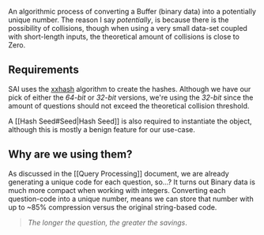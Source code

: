 An algorithmic process of converting a Buffer (binary data) into a potentially unique number. The reason I say *potentially*, is because there is the possibility of collisions, though when using a very small data-set coupled with short-length inputs, the theoretical amount of collisions is close to Zero.

## Requirements
SAI uses the [xxhash] algorithm to create the hashes. Although we have our pick of either the *64-bit* or *32-bit* versions, we're using the *32-bit* since the amount of questions should not exceed the theoretical collision threshold.

A [[Hash Seed#Seed|Hash Seed]] is also required to instantiate the object, although this is mostly a benign feature for our use-case.

## Why are we using them?
As discussed in the [[Query Processing]] document, we are already generating a unique code for each question, so...? It turns out Binary data is much more compact when working with integers. Converting each question-code into a unique number, means we can store that number with up to ~85% compression versus the original string-based code.

> *The longer the question, the greater the savings*.


[xxhash]: https://github.com/Cyan4973/xxHash#xxhash---extremely-fast-hash-algorithm